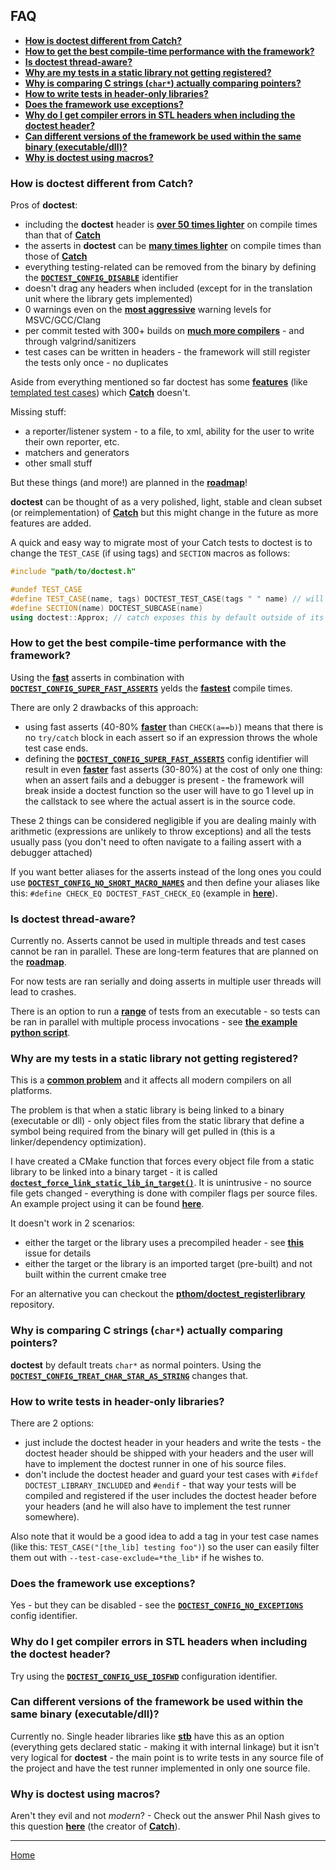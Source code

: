 ## FAQ

- [**How is doctest different from Catch?**](#how-is-doctest-different-from-catch)
- [**How to get the best compile-time performance with the framework?**](#how-to-get-the-best-compile-time-performance-with-the-framework)
- [**Is doctest thread-aware?**](#is-doctest-thread-aware)
- [**Why are my tests in a static library not getting registered?**](#why-are-my-tests-in-a-static-library-not-getting-registered)
- [**Why is comparing C strings (```char*```) actually comparing pointers?**](#why-is-comparing-c-strings-char-actually-comparing-pointers)
- [**How to write tests in header-only libraries?**](#how-to-write-tests-in-header-only-libraries)
- [**Does the framework use exceptions?**](#does-the-framework-use-exceptions)
- [**Why do I get compiler errors in STL headers when including the doctest header?**](#why-do-i-get-compiler-errors-in-stl-headers-when-including-the-doctest-header)
- [**Can different versions of the framework be used within the same binary (executable/dll)?**](#can-different-versions-of-the-framework-be-used-within-the-same-binary-executabledll)
- [**Why is doctest using macros?**](#why-is-doctest-using-macros)

### How is **doctest** different from Catch?

Pros of **doctest**:

- including the **doctest** header is [**over 50 times lighter**](benchmarks.md#cost-of-including-the-header) on compile times than that of [**Catch**](https://github.com/philsquared/Catch)
- the asserts in **doctest** can be [**many times lighter**](benchmarks.md#cost-of-an-assertion-macro) on compile times than those of [**Catch**](https://github.com/philsquared/Catch)
- everything testing-related can be removed from the binary by defining the [**```DOCTEST_CONFIG_DISABLE```**](configuration.md#doctest_config_disable) identifier
- doesn't drag any headers when included (except for in the translation unit where the library gets implemented)
- 0 warnings even on the [**most aggressive**](../../scripts/common.cmake#L71) warning levels for MSVC/GCC/Clang
- per commit tested with 300+ builds on [**much more compilers**](features.md#extremely-portable) - and through valgrind/sanitizers
- test cases can be written in headers - the framework will still register the tests only once - no duplicates

Aside from everything mentioned so far doctest has some [**features**](features.md#other-features) (like [templated test cases](parameterized-tests.md#templated-test-cases---parameterized-by-type)) which [**Catch**](https://github.com/philsquared/Catch) doesn't.

Missing stuff:

- a reporter/listener system - to a file, to xml, ability for the user to write their own reporter, etc.
- matchers and generators
- other small stuff

But these things (and more!) are planned in the [**roadmap**](roadmap.md)!

**doctest** can be thought of as a very polished, light, stable and clean subset (or reimplementation) of [**Catch**](https://github.com/philsquared/Catch) but this might change in the future as more features are added.

A quick and easy way to migrate most of your Catch tests to doctest is to change the ```TEST_CASE``` (if using tags) and ```SECTION``` macros as follows:

```c++
#include "path/to/doctest.h"

#undef TEST_CASE
#define TEST_CASE(name, tags) DOCTEST_TEST_CASE(tags " " name) // will concatenate the tags and test name string literals to one
#define SECTION(name) DOCTEST_SUBCASE(name)
using doctest::Approx; // catch exposes this by default outside of its namespace

```

### How to get the best compile-time performance with the framework?

Using the [**fast**](assertions.md#fast-asserts) asserts in combination with [**```DOCTEST_CONFIG_SUPER_FAST_ASSERTS```**](configuration.md#doctest_config_super_fast_asserts) yelds the [**fastest**](benchmarks.md#cost-of-an-assertion-macro) compile times.

There are only 2 drawbacks of this approach:

- using fast asserts (40-80% [**faster**](benchmarks.md#cost-of-an-assertion-macro) than ```CHECK(a==b)```) means that there is no ```try/catch``` block in each assert so if an expression throws the whole test case ends.
- defining the [**```DOCTEST_CONFIG_SUPER_FAST_ASSERTS```**](configuration.md#doctest_config_super_fast_asserts) config identifier will result in even [**faster**](benchmarks.md#cost-of-an-assertion-macro) fast asserts (30-80%) at the cost of only one thing: when an assert fails and a debugger is present - the framework will break inside a doctest function so the user will have to go 1 level up in the callstack to see where the actual assert is in the source code.

These 2 things can be considered negligible if you are dealing mainly with arithmetic (expressions are unlikely to throw exceptions) and all the tests usually pass (you don't need to often navigate to a failing assert with a debugger attached)

If you want better aliases for the asserts instead of the long ones you could use [**```DOCTEST_CONFIG_NO_SHORT_MACRO_NAMES```**](configuration.md#doctest_config_no_short_macro_names) and then define your aliases like this: ```#define CHECK_EQ DOCTEST_FAST_CHECK_EQ``` (example in [**here**](../../examples/alternative_macros)).

### Is doctest thread-aware?

Currently no. Asserts cannot be used in multiple threads and test cases cannot be ran in parallel. These are long-term features that are planned on the [**roadmap**](roadmap.md).

For now tests are ran serially and doing asserts in multiple user threads will lead to crashes.

There is an option to run a [**range**](commandline.md) of tests from an executable - so tests can be ran in parallel with multiple process invocations - see [**the example python script**](../../examples/range_based_execution.py).

### Why are my tests in a static library not getting registered?

This is a [**common problem**](https://groups.google.com/forum/#!msg/catch-forum/FV0Qo62DvgY/jxEO6c9_q3kJ) and it affects all modern compilers on all platforms.

The problem is that when a static library is being linked to a binary (executable or dll) - only object files from the static library that define a symbol being required from the binary will get pulled in (this is a linker/dependency optimization).

I have created a CMake function that forces every object file from a static library to be linked into a binary target - it is called [**```doctest_force_link_static_lib_in_target()```**](../../examples/exe_with_static_libs/doctest_force_link_static_lib_in_target.cmake). It is unintrusive - no source file gets changed - everything is done with compiler flags per source files. An example project using it can be found [**here**](../../examples/exe_with_static_libs).

It doesn't work in 2 scenarios:

- either the target or the library uses a precompiled header - see [**this**](https://github.com/onqtam/doctest/issues/21#issuecomment-247001423) issue for details
- either the target or the library is an imported target (pre-built) and not built within the current cmake tree

For an alternative you can checkout the [**pthom/doctest_registerlibrary**](https://github.com/pthom/doctest_registerlibrary) repository.

### Why is comparing C strings (```char*```) actually comparing pointers?

**doctest** by default treats ```char*``` as normal pointers. Using the [**```DOCTEST_CONFIG_TREAT_CHAR_STAR_AS_STRING```**](configuration.md#doctest_config_treat_char_star_as_string) changes that.

### How to write tests in header-only libraries?

There are 2 options:

- just include the doctest header in your headers and write the tests - the doctest header should be shipped with your headers and the user will have to implement the doctest runner in one of his source files.
- don't include the doctest header and guard your test cases with ```#ifdef DOCTEST_LIBRARY_INCLUDED``` and ```#endif``` - that way your tests will be compiled and registered if the user includes the doctest header before your headers (and he will also have to implement the test runner somewhere).

Also note that it would be a good idea to add a tag in your test case names (like this: ```TEST_CASE("[the_lib] testing foo")```) so the user can easily filter them out with ```--test-case-exclude=*the_lib*``` if he wishes to.

### Does the framework use exceptions?

Yes - but they can be disabled - see the [**```DOCTEST_CONFIG_NO_EXCEPTIONS```**](configuration.md#doctest_config_no_exceptions) config identifier.

### Why do I get compiler errors in STL headers when including the doctest header?

Try using the [**```DOCTEST_CONFIG_USE_IOSFWD```**](configuration.md#doctest_config_use_iosfwd) configuration identifier.

### Can different versions of the framework be used within the same binary (executable/dll)?

Currently no. Single header libraries like [**stb**](https://github.com/nothings/stb) have this as an option (everything gets declared static - making it with internal linkage) but it isn't very logical for **doctest** - the main point is to write tests in any source file of the project and have the test runner implemented in only one source file.

### Why is doctest using macros?

Aren't they evil and not *modern*? - Check out the answer Phil Nash gives to this question [**here**](http://accu.org/index.php/journals/2064) (the creator of [**Catch**](https://github.com/philsquared/Catch)).

---------------

[Home](readme.md#reference)

